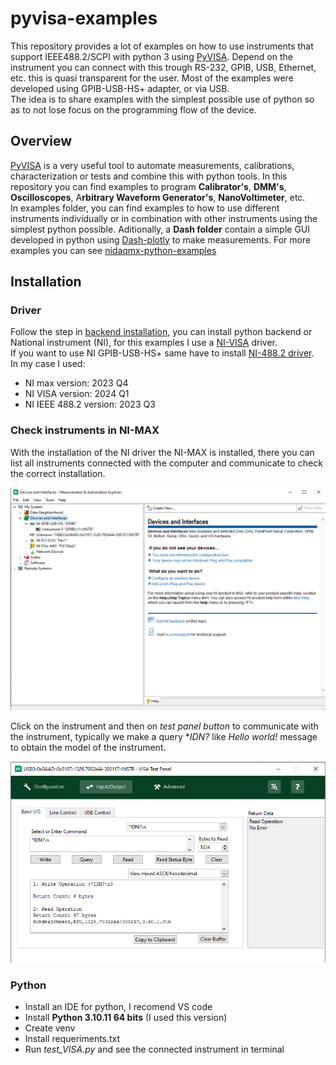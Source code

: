 # pyvisa-examples

This repository provides a lot of examples on how to use instruments that support IEEE488.2/SCPI with python 3 using [PyVISA](https://pyvisa.readthedocs.io/en/latest/). Depend on the instrument you can connect with this trough RS-232, GPIB, USB, Ethernet, etc. this is quasi transparent for the user. Most of the examples were developed using GPIB-USB-HS+ adapter, or via USB.  
The idea is to share examples with the simplest possible use of python so as to not lose focus on the programming flow of the device.

## Overview

[PyVISA](https://pyvisa.readthedocs.io/en/latest/) is a very useful tool to automate measurements, calibrations, characterization or tests and combine this with python tools. In this repository you can find examples to program **Calibrator's**, **DMM's**, **Oscilloscopes**, A**rbitrary Waveform Generator's**, **NanoVoltimeter**, etc.   
In examples folder, you can find examples to how to use different instruments individually or in combination with other instruments using the simplest python possible. 
Aditionally, a **Dash folder** contain a simple GUI developed in python using [Dash-plotly](https://plotly.com/examples/) to make measurements. For more examples you can see [nidaqmx-python-examples](https://github.com/juliancabaleiro/nidaqmx-python-examples/tree/main/examples/dash) 

## Installation

### Driver

Follow the step in [backend installation](https://pyvisa.readthedocs.io/en/latest/introduction/getting.html#backend), you can install python backend or National instrument (NI), for this examples I use a [NI-VISA](https://www.ni.com/es/support/downloads/drivers/download.ni-visa.html#544206) driver.  
If you want to use NI GPIB-USB-HS+ same have to install [NI-488.2 driver](https://www.ni.com/es/support/downloads/drivers/download.ni-488-2.html#544048).  
In my case I used:
- NI max version: 2023 Q4
- NI VISA version: 2024 Q1
- NI IEEE 488.2 version: 2023 Q3

### Check instruments in NI-MAX

With the installation of the NI driver the NI-MAX is installed, there you can list all instruments connected with the computer and communicate to check the correct installation.

![Alt Text](https://github.com/juliancabaleiro/pyvisa-examples/blob/main/doc/images/nimax-devices.png)

Click on the instrument and then on *test panel button* to communicate with the instrument, typically we make a query **IDN?* like *Hello world!* message to obtain the model of the instrument.

![Alt Text](https://github.com/juliancabaleiro/pyvisa-examples/blob/main/doc/images/test-visa-panel.png)

### Python

- Install an IDE for python, I recomend VS code
- Install **Python 3.10.11 64 bits** (I used this version)
- Create venv 
- Install requeriments.txt
- Run *test_VISA.py* and see the connected instrument in terminal

